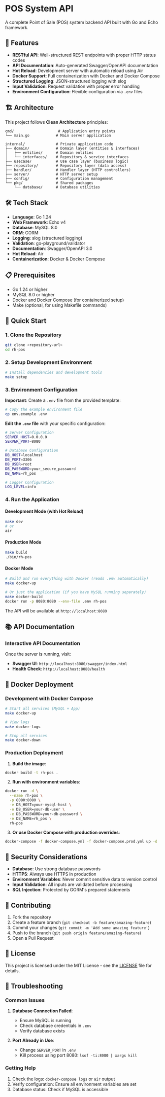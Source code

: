 # POS System API

A complete Point of Sale (POS) system backend API built with Go and Echo framework.

## 🚀 Features

- **RESTful API**: Well-structured REST endpoints with proper HTTP status codes
- **API Documentation**: Auto-generated Swagger/OpenAPI documentation
- **Hot Reload**: Development server with automatic reload using Air
- **Docker Support**: Full containerization with Docker and Docker Compose
- **Structured Logging**: JSON-structured logging with slog
- **Input Validation**: Request validation with proper error handling
- **Environment Configuration**: Flexible configuration via `.env` files

## 🏗️ Architecture

This project follows **Clean Architecture** principles:

```
cmd/                    # Application entry points
└── main.go            # Main server application

internal/              # Private application code
├── domain/            # Domain layer (entities & interfaces)
│   ├── entities/      # Domain entities
│   └── interfaces/    # Repository & service interfaces
├── usecase/           # Use case layer (business logic)
├── repository/        # Repository layer (data access)
├── handler/           # Handler layer (HTTP controllers)
├── server/            # HTTP server setup
├── config/            # Configuration management
└── pkg/               # Shared packages
    └── database/      # Database utilities
```

## 🛠️ Tech Stack

- **Language**: Go 1.24
- **Web Framework**: Echo v4
- **Database**: MySQL 8.0
- **ORM**: GORM
- **Logging**: slog (structured logging)
- **Validation**: go-playground/validator
- **Documentation**: Swagger/OpenAPI 3.0
- **Hot Reload**: Air
- **Containerization**: Docker & Docker Compose

## 📋 Prerequisites

- Go 1.24 or higher
- MySQL 8.0 or higher
- Docker and Docker Compose (for containerized setup)
- Make (optional, for using Makefile commands)

## 🚀 Quick Start

### 1. Clone the Repository

```bash
git clone <repository-url>
cd rh-pos
```

### 2. Setup Development Environment

```bash
# Install dependencies and development tools
make setup
```

### 3. Environment Configuration

**Important**: Create a `.env` file from the provided template:

```bash
# Copy the example environment file
cp env.example .env
```

**Edit the `.env` file** with your specific configuration:

```bash
# Server Configuration
SERVER_HOST=0.0.0.0
SERVER_PORT=8080

# Database Configuration
DB_HOST=localhost
DB_PORT=3306
DB_USER=root
DB_PASSWORD=your_secure_password
DB_NAME=rh_pos

# Logger Configuration
LOG_LEVEL=info
```

### 4. Run the Application

#### Development Mode (with Hot Reload)

```bash
make dev
# or
air
```

#### Production Mode

```bash
make build
./bin/rh-pos
```

#### Docker Mode

```bash
# Build and run everything with Docker (reads .env automatically)
make docker-up

# Or just the application (if you have MySQL running separately)
make docker-build
docker run -p 8080:8080 --env-file .env rh-pos
```

The API will be available at `http://localhost:8080`

## 📚 API Documentation

### Interactive API Documentation

Once the server is running, visit:
- **Swagger UI**: `http://localhost:8080/swagger/index.html`
- **Health Check**: `http://localhost:8080/health`

## 🐳 Docker Deployment

### Development with Docker Compose

```bash
# Start all services (MySQL + App)
make docker-up

# View logs
make docker-logs

# Stop all services
make docker-down
```

### Production Deployment

1. **Build the image**:
```bash
docker build -t rh-pos .
```

2. **Run with environment variables**:
```bash
docker run -d \
  --name rh-pos \
  -p 8080:8080 \
  -e DB_HOST=your-mysql-host \
  -e DB_USER=your-db-user \
  -e DB_PASSWORD=your-db-password \
  -e DB_NAME=rh_pos \
  rh-pos
```

3. **Or use Docker Compose with production overrides**:
```bash
docker-compose -f docker-compose.yml -f docker-compose.prod.yml up -d
```

## 🔐 Security Considerations

- **Database**: Use strong database passwords
- **HTTPS**: Always use HTTPS in production
- **Environment Variables**: Never commit sensitive data to version control
- **Input Validation**: All inputs are validated before processing
- **SQL Injection**: Protected by GORM's prepared statements

## 🤝 Contributing

1. Fork the repository
2. Create a feature branch (`git checkout -b feature/amazing-feature`)
3. Commit your changes (`git commit -m 'Add some amazing feature'`)
4. Push to the branch (`git push origin feature/amazing-feature`)
5. Open a Pull Request

## 📄 License

This project is licensed under the MIT License - see the [LICENSE](LICENSE) file for details.

## 🐛 Troubleshooting

### Common Issues

1. **Database Connection Failed**:
   - Ensure MySQL is running
   - Check database credentials in `.env`
   - Verify database exists

2. **Port Already in Use**:
   - Change `SERVER_PORT` in `.env`
   - Kill process using port 8080: `lsof -ti:8080 | xargs kill`

### Getting Help

1. Check the logs: `docker-compose logs` or `air` output
2. Verify configuration: Ensure all environment variables are set
3. Database status: Check if MySQL is accessible 